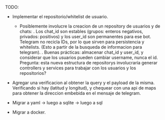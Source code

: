 TODO: 

- Implementar el repositorio/whitelist de usuario.
    - Posiblemente involucre la creacion de un repository de usuarios y de chats:
       . Los chat_id son estables (grupos: enteros negativos, privados: positivos) y los user_id son permanentes para ese bot. Telegram no recicla IDs, por lo que sirven para persistencia y whitelists. (Esto a partir de la busqueda de informacion para telegram).
       . Buenas prácticas: almacenar chat_id y user_id, y considerar que los usuarios pueden cambiar username, nunca el id.
Pregunta: esta nueva estructura de repositorys involucraría generar controllers y services para trabajar con los usuarios y los repositorios?

- Agregar una verificacion al obtener la query y el payload de la misma. Verificando si hay (latitud y longitud), y chequear con una api de maps para obtener la direccion embebida en el mensaje de telegram.

- Migrar a yaml -> luego a sqlite -> luego a sql

- Migrar a docker.